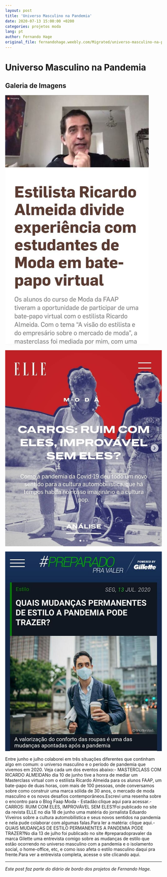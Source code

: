 ```yaml
---
layout: post
title: 'Universo Masculino na Pandemia'
date: 2020-07-13 15:00:00 +0200
categories: projetos moda
lang: pt
author: Fernando Hage
original_file: fernandohage.weebly.com/Migrated/universo-masculino-na-pandemia.html
---
```


# Universo Masculino na Pandemia

## Galeria de Imagens

![Universo Masculino na Pandemia](/assets/images/universo-masculino-na-pandemia-01.jpg)

![Universo Masculino na Pandemia](/assets/images/universo-masculino-na-pandemia-02.png)

![Universo Masculino na Pandemia](/assets/images/universo-masculino-na-pandemia-03.jpg)

Entre junho e julho colaborei em três situações diferentes que continham algo em comum: o universo masculino e o período de pandemia que vivemos em 2020. Veja cada um dos eventos abaixo:- MASTERCLASS COM RICARDO ALMEIDANo dia 10 de junho tive a honra de mediar um Masterclass virtual com o estilista Ricardo Almeida para os alunos FAAP, um bate-papo de duas horas, com mais de 100 pessoas, onde conversamos sobre como construir uma marca sólida de 30 anos, o mercado de moda masculino e os novos desafios contemporâneos.Escrevi uma resenha sobre o encontro para o Blog Faap Moda - Estadão:clique aqui para acessar.- CARROS: RUIM COM ELES, IMPROVÁVEL SEM ELES?Foi publicado no site da revista ELLE no dia 18 de junho uma matéria do jornalista Eduardo Viveiros sobre a cultura automobilística e seus novos sentidos na pandemia e nela pude colaborar com algumas falas.Para ler a matéria: clique aqui.- QUAIS MUDANÇAS DE ESTILO PERMANENTES A PANDEMIA PODE TRAZER?No dia 13 de julho foi publicado no site #preparadopravaler da marca Gilette uma entrevista comigo sobre as mudanças de estilo que estão ocorrendo no universo masculino com a pandemia e o isolamento social, o home-office, etc, e como isso afeta o estilo masculino daqui pra frente.Para ver a entrevista completa, acesse o site clicando aqui.

---

*Este post faz parte do diário de bordo dos projetos de Fernando Hage.*